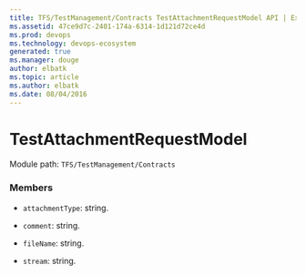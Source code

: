 ```yaml
---
title: TFS/TestManagement/Contracts TestAttachmentRequestModel API | Extensions for Visual Studio Team Services
ms.assetid: 47ce9d7c-2401-174a-6314-1d121d72ce4d
ms.prod: devops
ms.technology: devops-ecosystem
generated: true
ms.manager: douge
author: elbatk
ms.topic: article
ms.author: elbatk
ms.date: 08/04/2016
---
```


# TestAttachmentRequestModel

Module path: `TFS/TestManagement/Contracts`


### Members

* `attachmentType`: string. 

* `comment`: string. 

* `fileName`: string. 

* `stream`: string. 

